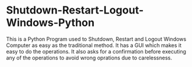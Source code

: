 # Shutdown-Restart-Logout-Windows-Python
This is a Python Program used to Shutdown, Restart and Logout Windows Computer as easy as the traditional method. It has a GUI which makes it easy to do the operations. It also asks for a confirmation before executing any of the operations to avoid wrong oprations due to carelessness.
